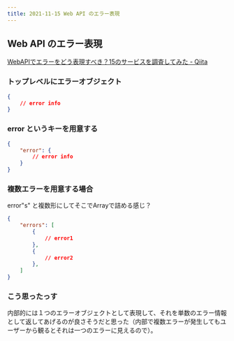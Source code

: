 ```yaml
---
title: 2021-11-15 Web API のエラー表現
---
```


## Web API のエラー表現

[WebAPIでエラーをどう表現すべき？15のサービスを調査してみた - Qiita](https://qiita.com/suin/items/f7ac4de914e9f3f35884)

### トップレベルにエラーオブジェクト

```json
{
	// error info
}
```

### error というキーを用意する

```json
{
	"error": {
		// error info
	}
}
```

### 複数エラーを用意する場合

error"s" と複数形にしてそこでArrayで詰める感じ？

```json
{
	"errors": [
		{
			// error1
		},
		{
			// error2
		},
	]
}
```

### こう思ったっす

内部的には１つのエラーオブジェクトとして表現して、それを単数のエラー情報として返してあげるのが良さそうだと思った（内部で複数エラーが発生してもユーザーから観るとそれは一つのエラーに見えるので）。
